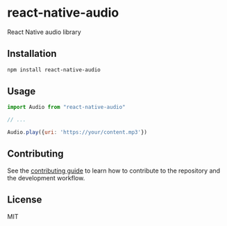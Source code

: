 # react-native-audio

React Native audio library

## Installation

```sh
npm install react-native-audio
```

## Usage

```js
import Audio from "react-native-audio"

// ...

Audio.play({uri: 'https://your/content.mp3'})
```

## Contributing

See the [contributing guide](CONTRIBUTING.md) to learn how to contribute to the repository and the development workflow.

## License

MIT
